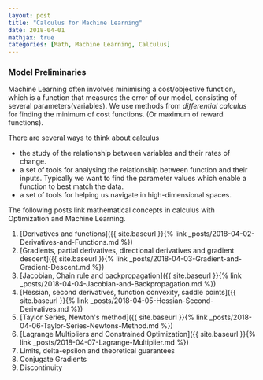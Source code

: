 ```yaml
---
layout: post
title: "Calculus for Machine Learning"
date: 2018-04-01
mathjax: true
categories: [Math, Machine Learning, Calculus]
---
```


### Model Preliminaries
Machine Learning often involves minimising a cost/objective function, which is a function that measures the error of our model, consisting of several parameters(variables). We use methods from *differential calculus* for finding the minimum of cost functions. (Or maximum of reward functions).

There are several ways to think about calculus
* the study of the relationship between variables and their rates of change.
* a set of tools for analysing the relationship between function and their inputs. Typically we want to find the parameter values which enable a function to best match the data.
* a set of tools for helping us navigate in high-dimensional spaces.

The following posts link mathematical concepts in calculus with Optimization and Machine Learning.

1. [Derivatives and functions]({{ site.baseurl }}{% link _posts/2018-04-02-Derivatives-and-Functions.md %})
2. [Gradients, partial derivatives, directional derivatives and gradient descent]({{ site.baseurl }}{% link _posts/2018-04-03-Gradient-and-Gradient-Descent.md %})
3. [Jacobian, Chain rule and backpropagation]({{ site.baseurl }}{% link _posts/2018-04-04-Jacobian-and-Backpropagation.md %})
4. [Hessian, second derivatives, function convexity, saddle points]({{ site.baseurl }}{% link _posts/2018-04-05-Hessian-Second-Derivatives.md %})
5. [Taylor Series, Newton's method]({{ site.baseurl }}{% link _posts/2018-04-06-Taylor-Series-Newtons-Method.md %})
6. [Lagrange Multipliers and Constrained Optimization]({{ site.baseurl }}{% link _posts/2018-04-07-Lagrange-Multiplier.md %})
7. Limits, delta-epsilon and theoretical guarantees 
8. Conjugate Gradients
9. Discontinuity



